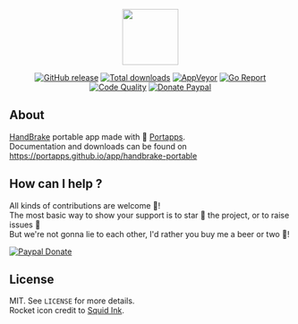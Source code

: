 <p align="center"><a href="https://portapps.github.io/app/handbrake-portable" target="_blank"><img width="100" src="https://github.com/portapps/handbrake-portable/blob/master/res/papp.png"></a></p>

<p align="center">
  <a href="https://portapps.github.io/app/handbrake-portable/#download"><img src="https://img.shields.io/github/release/portapps/handbrake-portable.svg?style=flat-square" alt="GitHub release"></a>
  <a href="https://portapps.github.io/app/handbrake-portable/#download"><img src="https://img.shields.io/github/downloads/portapps/handbrake-portable/total.svg?style=flat-square" alt="Total downloads"></a>
  <a href="https://ci.appveyor.com/project/portapps/handbrake-portable"><img src="https://img.shields.io/appveyor/ci/portapps/handbrake-portable.svg?style=flat-square" alt="AppVeyor"></a>
  <a href="https://goreportcard.com/report/github.com/portapps/handbrake-portable"><img src="https://goreportcard.com/badge/github.com/portapps/handbrake-portable?style=flat-square" alt="Go Report"></a>
  <a href="https://www.codacy.com/app/portapps/handbrake-portable"><img src="https://img.shields.io/codacy/grade/ed1274db38464b82adc4261d1b1a006b.svg?style=flat-square" alt="Code Quality"></a>
  <a href="https://www.paypal.com/cgi-bin/webscr?cmd=_s-xclick&hosted_button_id=WQD7AQGPDEPSG"><img src="https://img.shields.io/badge/donate-paypal-7057ff.svg?style=flat-square" alt="Donate Paypal"></a>
</p>

## About

[HandBrake](https://handbrake.fr) portable app made with 🚀 [Portapps](https://portapps.github.io).<br />
Documentation and downloads can be found on https://portapps.github.io/app/handbrake-portable

## How can I help ?

All kinds of contributions are welcome :raised_hands:!<br />
The most basic way to show your support is to star :star2: the project, or to raise issues :speech_balloon:<br />
But we're not gonna lie to each other, I'd rather you buy me a beer or two :beers:!

[![Paypal Donate](https://portapps.github.io/img/paypal-donate.png)](https://www.paypal.com/cgi-bin/webscr?cmd=_s-xclick&hosted_button_id=WQD7AQGPDEPSG)

## License

MIT. See `LICENSE` for more details.<br />
Rocket icon credit to [Squid Ink](http://thesquid.ink).

